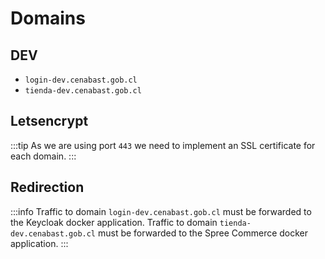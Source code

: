 # Domains

## DEV

- `login-dev.cenabast.gob.cl`
- `tienda-dev.cenabast.gob.cl`

## Letsencrypt

:::tip
As we are using port `443` we need to implement an SSL certificate for each domain. 
:::

## Redirection

:::info
Traffic to domain `login-dev.cenabast.gob.cl` must be forwarded to the Keycloak docker application.
Traffic to domain `tienda-dev.cenabast.gob.cl` must be forwarded to the Spree Commerce docker application.
:::
